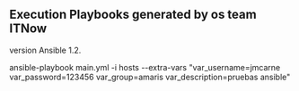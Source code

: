 Execution Playbooks generated by os team ITNow
-------------------------------------------

version Ansible 1.2.

ansible-playbook main.yml -i hosts --extra-vars "var_username=jmcarne var_password=123456 var_group=amaris var_description=pruebas ansible"